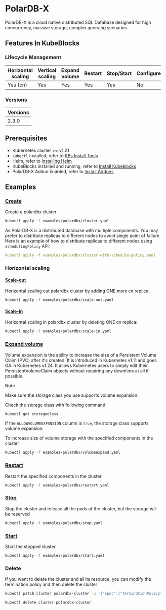 # PolarDB-X

PolarDB-X is a cloud native distributed SQL Database designed for high concurrency, massive storage, complex querying scenarios.

## Features In KubeBlocks

### Lifecycle Management

| Horizontal<br/>scaling | Vertical <br/>scaling | Expand<br/>volume | Restart   | Stop/Start | Configure | Expose | Switchover |
|------------------------|-----------------------|-------------------|-----------|------------|-----------|--------|------------|
| Yes (cn)               | Yes                   | Yes              | Yes       | Yes        | No       | Yes    | No      |

### Versions

| Versions |
|----------|
| 2.3.0 |

## Prerequisites

- Kubernetes cluster >= v1.21
- `kubectl` installed, refer to [K8s Install Tools](https://kubernetes.io/docs/tasks/tools/)
- Helm, refer to [Installing Helm](https://helm.sh/docs/intro/install/)
- KubeBlocks installed and running, refer to [Install Kubeblocks](../docs/prerequisites.md)
- PolarDB-X Addon Enabled, refer to [Install Addons](../docs/install-addon.md)

## Examples

### [Create](cluster.yaml)

Create a polardbx cluster

```bash
kubectl apply -f examples/polardbx/cluster.yaml
```

As PolarDB-X is a distributed database with multiple components. You may prefer to distribute replicas to different nodes to avoid single point of failure. Here is an example of how to distribute replicas to different nodes using `schedulingPolicy` API:

```yaml
kubectl apply -f examples/polardbx/cluster-with-schedule-policy.yaml
```

### Horizontal scaling

#### [Scale-out](scale-out.yaml)

Horizontal scaling out polardbx cluster by adding ONE more cn replica:

```bash
kubectl apply -f examples/polardbx/scale-out.yaml
```

#### [Scale-in](scale-in.yaml)

Horizontal scaling in polardbx cluster by deleting ONE cn replica:

```bash
kubectl apply -f examples/polardbx/scale-in.yaml
```

### [Expand volume](volumeexpand.yaml)

Volume expansion is the ability to increase the size of a Persistent Volume Claim (PVC) after it's created. It is introduced in Kubernetes v1.11 and goes GA in Kubernetes v1.24. It allows Kubernetes users to simply edit their PersistentVolumeClaim objects  without requiring any downtime at all if possible.

> [!NOTE]
> Make sure the storage class you use supports volume expansion.

Check the storage class with following command:

```bash
kubectl get storageclass
```

If the `ALLOWVOLUMEEXPANSION` column is `true`, the storage class supports volume expansion.

To increase size of volume storage with the specified components in the cluster

```bash
kubectl apply -f examples/polardbx/volumeexpand.yaml
```

### [Restart](restart.yaml)

Restart the specified components in the cluster

```bash
kubectl apply -f examples/polardbx/restart.yaml
```

### [Stop](stop.yaml)

Stop the cluster and release all the pods of the cluster, but the storage will be reserved

```bash
kubectl apply -f examples/polardbx/stop.yaml
```

### [Start](start.yaml)

Start the stopped cluster

```bash
kubectl apply -f examples/polardbx/start.yaml
```

### Delete

If you want to delete the cluster and all its resource, you can modify the termination policy and then delete the cluster

```bash
kubectl patch cluster polardbx-cluster -p '{"spec":{"terminationPolicy":"WipeOut"}}' --type="merge"

kubectl delete cluster polardbx-cluster
```
